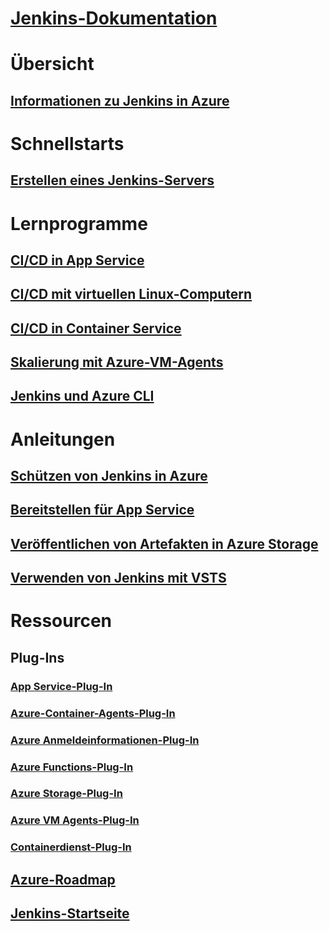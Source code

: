 # [Jenkins-Dokumentation](index.md)
# Übersicht
## [Informationen zu Jenkins in Azure](overview.md)
# Schnellstarts
## [Erstellen eines Jenkins-Servers](/azure/jenkins/install-jenkins-solution-template)
# Lernprogramme
## [CI/CD in App Service](/azure/jenkins/java-deploy-webapp-tutorial)
## [CI/CD mit virtuellen Linux-Computern](/azure/virtual-machines/linux/tutorial-jenkins-github-docker-cicd)
## [CI/CD in Container Service](/azure/container-service/container-service-kubernetes-jenkins)
## [Skalierung mit Azure-VM-Agents](/azure/jenkins/jenkins-azure-vm-agents)
## [Jenkins und Azure CLI](/azure/jenkins/execute-cli-jenkins-pipeline)
# Anleitungen
## [Schützen von Jenkins in Azure](https://jenkins.io/blog/2017/04/20/secure-jenkins-on-azure/)
## [Bereitstellen für App Service](deploy-jenkins-app-service-plugin.md)
## [Veröffentlichen von Artefakten in Azure Storage](/azure/storage/common/storage-java-jenkins-continuous-integration-solution)
## [Verwenden von Jenkins mit VSTS](https://www.visualstudio.com/en-us/docs/build/apps/jenkins/build-deploy-jenkins)
# Ressourcen
## Plug-Ins
### [App Service-Plug-In](https://plugins.jenkins.io/azure-app-service)
### [Azure-Container-Agents-Plug-In](https://plugins.jenkins.io/azure-container-agents)
### [Azure Anmeldeinformationen-Plug-In](https://plugins.jenkins.io/azure-credentials)
### [Azure Functions-Plug-In](https://plugins.jenkins.io/azure-function)
### [Azure Storage-Plug-In](https://plugins.jenkins.io/windows-azure-storage)
### [Azure VM Agents-Plug-In](https://plugins.jenkins.io/azure-vm-agents)
### [Containerdienst-Plug-In](https://plugins.jenkins.io/azure-acs)
## [Azure-Roadmap](https://azure.microsoft.com/roadmap/)
## [Jenkins-Startseite](https://jenkins.io/)
